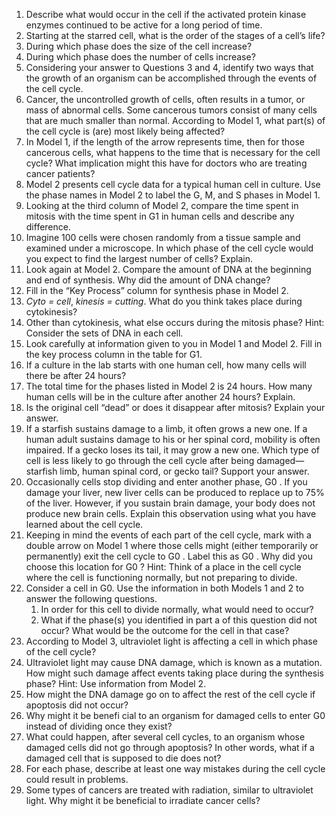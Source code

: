 1. Describe what would occur in the cell if the activated protein kinase enzymes continued to be active for a long period of time.
2. Starting at the starred cell, what is the order of the stages of a cell’s life?
3. During which phase does the size of the cell increase?
4. During which phase does the number of cells increase?
5. Considering your answer to Questions 3 and 4, identify two ways that the growth of an organism can be accomplished through the events of the cell cycle.
6. Cancer, the uncontrolled growth of cells, often results in a tumor, or mass of abnormal cells. Some cancerous tumors consist of many cells that are much smaller than normal. According to Model 1, what part(s) of the cell cycle is (are) most likely being affected?
7. In Model 1, if the length of the arrow represents time, then for those cancerous cells, what happens to the time that is necessary for the cell cycle? What implication might this have for doctors who are treating cancer patients?
8. Model 2 presents cell cycle data for a typical human cell in culture. Use the phase names in Model 2 to label the G, M, and S phases in Model 1.
9. Looking at the third column of Model 2, compare the time spent in mitosis with the time spent in G1 in human cells and describe any difference.
10. Imagine 100 cells were chosen randomly from a tissue sample and examined under a microscope. In which phase of the cell cycle would you expect to find the largest number of cells? Explain.
11. Look again at Model 2. Compare the amount of DNA at the beginning and end of synthesis. Why did the amount of DNA change?
12. Fill in the “Key Process” column for synthesis phase in Model 2.
13. *Cyto = cell*, *kinesis = cutting*. What do you think takes place during cytokinesis?
14. Other than cytokinesis, what else occurs during the mitosis phase? Hint: Consider the sets of DNA in each cell.
15. Look carefully at information given to you in Model 1 and Model 2. Fill in the key process column in the table for G1.
16. If a culture in the lab starts with one human cell, how many cells will there be after 24 hours?
17. The total time for the phases listed in Model 2 is 24 hours. How many human cells will be in the culture after another 24 hours? Explain.
18. Is the original cell “dead” or does it disappear after mitosis? Explain your answer.
19. If a starfish sustains damage to a limb, it often grows a new one. If a human adult sustains damage to his or her spinal cord, mobility is often impaired. If a gecko loses its tail, it may grow a new one. Which type of cell is less likely to go through the cell cycle after being damaged— starfish limb, human spinal cord, or gecko tail? Support your answer.
20. Occasionally cells stop dividing and enter another phase, G0 . If you damage your liver, new liver cells can be produced to replace up to 75% of the liver. However, if you sustain brain damage, your body does not produce new brain cells. Explain this observation using what you have learned about the cell cycle.
21. Keeping in mind the events of each part of the cell cycle, mark with a double arrow on Model 1 where those cells might (either temporarily or permanently) exit the cell cycle to G0 . Label this as G0 . Why did you choose this location for G0 ? Hint: Think of a place in the cell cycle where the cell is functioning normally, but not preparing to divide.
22. Consider a cell in G0. Use the information in both Models 1 and 2 to answer the following questions.
	1. In order for this cell to divide normally, what would need to occur?
	2. What if the phase(s) you identified in part a of this question did not occur? What would be the outcome for the cell in that case?
23. According to Model 3, ultraviolet light is affecting a cell in which phase of the cell cycle?
24. Ultraviolet light may cause DNA damage, which is known as a mutation. How might such damage affect events taking place during the synthesis phase? Hint: Use information from Model 2.
25. How might the DNA damage go on to affect the rest of the cell cycle if apoptosis did not occur?
26. Why might it be benefi cial to an organism for damaged cells to enter G0 instead of dividing once they exist?
27. What could happen, after several cell cycles, to an organism whose damaged cells did not go through apoptosis? In other words, what if a damaged cell that is supposed to die does not?
28. For each phase, describe at least one way mistakes during the cell cycle could result in problems.
29. Some types of cancers are treated with radiation, similar to ultraviolet light. Why might it be beneficial to irradiate cancer cells?